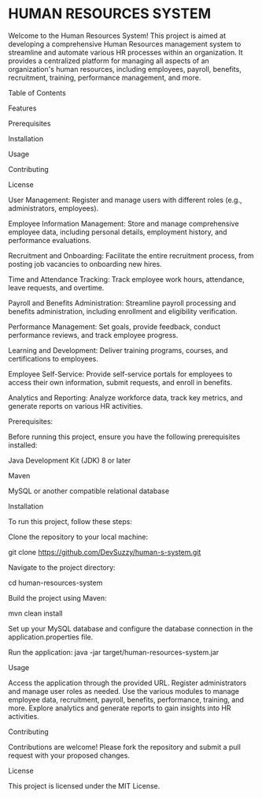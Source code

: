 

HUMAN RESOURCES SYSTEM
======================




Welcome to the Human Resources System! This project is aimed at developing a comprehensive Human Resources management system to streamline and automate various HR processes within an organization. It provides a centralized platform for managing all aspects of an organization's human resources, including employees, payroll, benefits, recruitment, training, performance management, and more.

Table of Contents

Features

Prerequisites

Installation

Usage

Contributing

License


User Management: Register and manage users with different roles (e.g., administrators, employees).

Employee Information Management: Store and manage comprehensive employee data, including personal details, employment history, and performance evaluations.

Recruitment and Onboarding: Facilitate the entire recruitment process, from posting job vacancies to onboarding new hires.

Time and Attendance Tracking: Track employee work hours, attendance, leave requests, and overtime.

Payroll and Benefits Administration: Streamline payroll processing and benefits administration, including enrollment and eligibility verification.

Performance Management: Set goals, provide feedback, conduct performance reviews, and track employee progress.

Learning and Development: Deliver training programs, courses, and certifications to employees.

Employee Self-Service: Provide self-service portals for employees to access their own information, submit requests, and enroll in benefits.

Analytics and Reporting: Analyze workforce data, track key metrics, and generate reports on various HR activities.

Prerequisites:

Before running this project, ensure you have the following prerequisites installed:

Java Development Kit (JDK) 8 or later


Maven

MySQL or another compatible relational database

Installation


To run this project, follow these steps:

Clone the repository to your local machine:


git clone https://github.com/DevSuzzy/human-s-system.git

Navigate to the project directory:


cd human-resources-system

Build the project using Maven:

mvn clean install

Set up your MySQL database and configure the database connection in the application.properties file.

Run the application:
java -jar target/human-resources-system.jar

Usage


Access the application through the provided URL.
Register administrators and manage user roles as needed.
Use the various modules to manage employee data, recruitment, payroll, benefits, performance, training, and more.
Explore analytics and generate reports to gain insights into HR activities.

Contributing


Contributions are welcome! Please fork the repository and submit a pull request with your proposed changes.

License


This project is licensed under the MIT License.